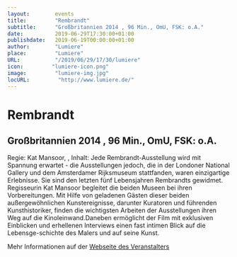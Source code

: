 ```yaml
---
layout:        events
title:         "Rembrandt"
subtitle:      "Großbritannien 2014 , 96 Min., OmU, FSK: o.A."
date:          2019-06-29T17:30:00+01:00
publishdate:   2019-06-19T00:00:00+01:00
author:        "Lumiere"
place:         "Lumiere"
URL:           "/2019/06/29/17/30/lumiere"
icon:         "lumiere-icon.png"
image:         "lumiere-img.jpg"
locURL:         "http://www.lumiere.de/"
---
```


Rembrandt
===========

Großbritannien 2014 , 96 Min., OmU, FSK: o.A.
-----------

Regie: Kat Mansoor, , Inhalt: Jede Rembrandt-Ausstellung wird mit Spannung erwartet - die Ausstellungen jedoch, die in der Londoner National Gallery und dem Amsterdamer Rijksmuseum stattfanden, waren einzigartige Erlebnisse. Sie sind den letzten fünf Lebensjahren Rembrandts gewidmet. Regisseurin Kat Mansoor begleitet die beiden Museen bei ihren Vorbereitungen. Mit Hilfe von geladenen Gästen dieser beiden außergewöhnlichen Kunstereignisse, darunter Kuratoren und führenden Kunsthistoriker, finden die wichtigsten Arbeiten der Ausstellungen ihren Weg auf die Kinoleinwand.Daneben ermöglicht der Film mit exklusiven Einblicken und erhellenen Interviews einen fast intimen Blick auf die Lebensge-schichte des Malers und auf seine Kunst.

Mehr Informationen auf der [Webseite des Veranstalters](http://www.lumiere.de/19/06/rembrandt.htm)
